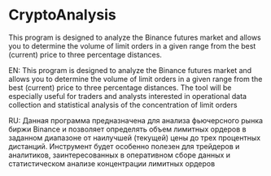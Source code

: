 # CryptoAnalysis
This program is designed to analyze the Binance futures market and allows you to determine the volume of limit orders in a given range from the best (current) price to three percentage distances.


EN: This program is designed to analyze the Binance futures market and allows you to determine the volume of limit orders in a given range from the best (current) price to three percentage distances. The tool will be especially useful for traders and analysts interested in operational data collection and statistical analysis of the concentration of limit orders

RU: Данная программа предназначена для анализа фьючерсного рынка биржи Binance и позволяет определять объем лимитных ордеров в заданном диапазоне от наилучшей (текущей) цены до трех процентных дистанций. Инструмент будет особенно полезен для трейдеров и аналитиков, заинтересованных в оперативном сборе данных и статистическом анализе концентрации лимитных ордеров
